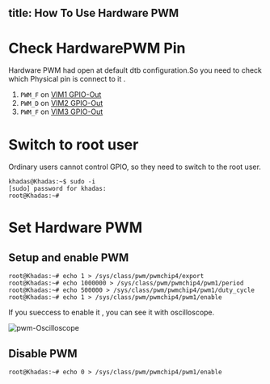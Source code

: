 title: How To Use Hardware PWM
---

# Check HardwarePWM Pin

Hardware PWM had open at default dtb configuration.So you need to check which Physical pin is connect to it .

1. `PWM_F` on [VIM1 GPIO-Out](/vim1/index.html#GPIO-Pin-Out)
2. `PWM_D` on [VIM2 GPIO-Out](/vim2/index.html#GPIO-Pinout)
3. `PWM_F` on [VIM3 GPIO-Out](/vim3/index.html#GPIO-Pinout)

# Switch to root user

Ordinary users cannot control GPIO, so they need to switch to the root user.

```shell
khadas@Khadas:~$ sudo -i
[sudo] password for khadas:
root@Khadas:~#
```

# Set Hardware PWM

## Setup and enable PWM

```shell
root@Khadas:~# echo 1 > /sys/class/pwm/pwmchip4/export
root@Khadas:~# echo 1000000 > /sys/class/pwm/pwmchip4/pwm1/period
root@Khadas:~# echo 500000 > /sys/class/pwm/pwmchip4/pwm1/duty_cycle
root@Khadas:~# echo 1 > /sys/class/pwm/pwmchip4/pwm1/enable
```

If you sueccess to enable it , you can see it with oscilloscope.

![pwm-Oscilloscope](/images/vim1/pwm-Oscilloscope.jpg)

## Disable PWM

```shell
root@Khadas:~# echo 0 > /sys/class/pwm/pwmchip4/pwm1/enable

```



